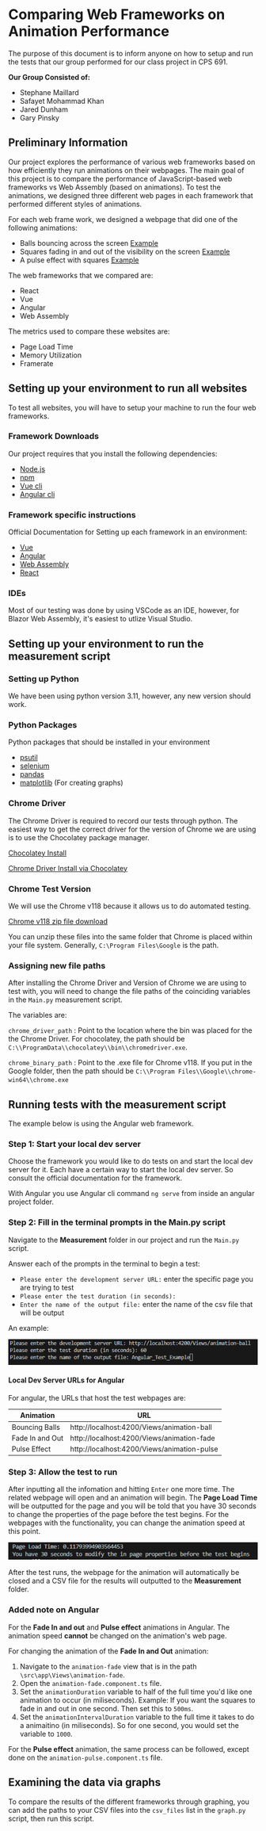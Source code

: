 # Comparing Web Frameworks on Animation Performance

The purpose of this document is to inform anyone on how to setup and run the tests that our group performed for our class project in CPS 691. 

**Our Group Consisted of:**
* Stephane Maillard
* Safayet Mohammad Khan
* Jared Dunham
* Gary Pinsky 

## Preliminary Information 

Our project explores the performance of various web frameworks based on how efficiently they run animations on their webpages. The main goal of this project is to compare the performance of JavaScript-based web frameworks vs Web Assembly (based on animations). To test the animations, we designed three different web pages in each framework that performed different styles of animations. 

For each web frame work, we designed a webpage that did one of the following animations:
* Balls bouncing across the screen [Example](https://www.the-art-of-web.com/css/bouncing-ball-animation/)
* Squares fading in and out of the visibility on the screen [Example](https://www.pyxofy.com/css-animation-fade-in-and-out/)
* A pulse effect with squares [Example](https://www.geeksforgeeks.org/css-pulse-animation/)

The web frameworks that we compared are: 
* React
* Vue
* Angular
* Web Assembly

The metrics used to compare these websites are:
* Page Load Time
* Memory Utilization
* Framerate

## Setting up your environment to run all websites

To test all websites, you will have to setup your machine to run the four web frameworks.

### Framework Downloads

Our project requires that you install the following dependencies:
* [Node.js](https://nodejs.org/en/)
* [npm](https://docs.npmjs.com/downloading-and-installing-node-js-and-npm) 
* [Vue cli](https://cli.vuejs.org/#getting-started)
* [Angular cli](https://angular.io/cli) 

### Framework specific instructions

Official Documentation for Setting up each framework in an environment:
* [Vue](https://vuejs.org/guide/quick-start.html)
* [Angular](https://angular.io/guide/setup-local)
* [Web Assembly](https://learn.microsoft.com/en-us/aspnet/core/blazor/tutorials/?view=aspnetcore-8.0&preserve-view=true)
* [React](https://react.dev/learn/installation)

### IDEs 

Most of our testing was done by using VSCode as an IDE, however, for Blazor Web Assembly, it's easiest to utlize Visual Studio. 

## Setting up your environment to run the measurement script 

### Setting up Python

We have been using python version 3.11, however, any new version should work. 

### Python Packages

Python packages that should be installed in your environment 
* [psutil](https://psutil.readthedocs.io/en/latest/)
* [selenium](https://selenium-python.readthedocs.io/)
* [pandas](https://pandas.pydata.org/)
* [matplotlib](https://matplotlib.org/) (For creating graphs)

### Chrome Driver 

The Chrome Driver is required to record our tests through python. The easiest way to get the correct driver for the version of Chrome we are using is to use the Chocolatey package manager. 

[Chocolatey Install](https://chocolatey.org/install)

[Chrome Driver Install via Chocolatey](https://community.chocolatey.org/packages/chromedriver)

### Chrome Test Version

We will use the Chrome v118 because it allows us to do automated testing. 

[Chrome v118 zip file download](https://edgedl.me.gvt1.com/edgedl/chrome/chrome-for-testing/118.0.5993.70/win64/chrome-win64.zip)

You can unzip these files into the same folder that Chrome is placed within your file system. Generally, `C:\Program Files\Google` is the path. 

### Assigning new file paths

After installing the Chrome Driver and Version of Chrome we are using to test with, you will need to change the file paths of the coinciding variables in the `Main.py` measurement script. 

The variables are: 

`chrome_driver_path` : Point to the location where the bin was placed for the the Chrome Driver. For chocolatey, the path should be `C:\\ProgramData\\chocolatey\\bin\\chromedriver.exe`.

`chrome_binary_path` : Point to the .exe file for Chrome v118. If you put in the Google folder, then the path should be `C:\\Program Files\\Google\\chrome-win64\\chrome.exe`

## Running tests with the measurement script

The example below is using the Angular web framework. 

### Step 1: Start your local dev server

Choose the framework you would like to do tests on and start the local dev server for it. Each have a certain way to start the local dev server. So consult the official documentation for the framework. 

With Angular you use Angular cli command `ng serve` from inside an angular project folder. 

### Step 2: Fill in the terminal prompts in the Main.py script

Navigate to the **Measurement** folder in our project and run the `Main.py` script. 

Answer each of the prompts in the terminal to begin a test:

- `Please enter the development server URL:` enter the specific page you are trying to test
- `Please enter the test duration (in seconds):` 
- `Enter the name of the output file:` enter the name of the csv file that will be output

An example:

![Alt text](README_Photos/image.png)

#### Local Dev Server URLs for Angular

For angular, the URLs that host the test webpages are:

| Animation       | URL                                         |
| --------------- | ------------------------------------------- |
| Bouncing Balls  | http://localhost:4200/Views/animation-ball  |
| Fade In and Out | http://localhost:4200/Views/animation-fade  |
| Pulse Effect    | http://localhost:4200/Views/animation-pulse |

### Step 3: Allow the test to run

After inputting all the infomation and hitting `Enter` one more time. The related webpage will open and an animation will begin. The **Page Load Time** will be outputted for the page and you will be told that you have 30 seconds to change the properties of the page before the test begins. For the webpages with the functionality, you can change the animation speed at this point. 

![Alt text](README_Photos/image-1.png)

After the test runs, the webpage for the animation will automatically be closed and a CSV file for the results will outputted to the **Measurement** folder. 

### Added note on Angular 

For the **Fade In and out** and **Pulse effect** animations in Angular. The animation speed **cannot** be changed on the animation's web page. 

For changing the animation of the **Fade In and Out** animation: 
1. Navigate to the `animation-fade` view that is in the path `\src\app\Views\animation-fade`.
2. Open the `animation-fade.component.ts` file.
3. Set the `animationDuration` variable to half of the full time you'd like one animation to occur (in miliseconds). Example: If you want the squares to fade in and out in one second. Then set this to `500ms`. 
4. Set the `animationIntervalDuration` variable to the full time it takes to do a animaitino (in miliseconds). So for one second, you would set the variable to `1000`. 

For the **Pulse effect** animation, the same process can be followed, except done on the `animation-pulse.component.ts` file. 

## Examining the data via graphs

To compare the results of the different frameworks through graphing, you can add the paths to your CSV files into the `csv_files` list in the `graph.py` script, then run this script. 
